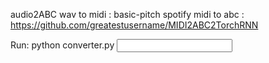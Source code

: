 audio2ABC
  wav to midi : basic-pitch spotify
  midi to abc : https://github.com/greatestusername/MIDI2ABC2TorchRNN

  Run: 
    python converter.py <input wav file path>
